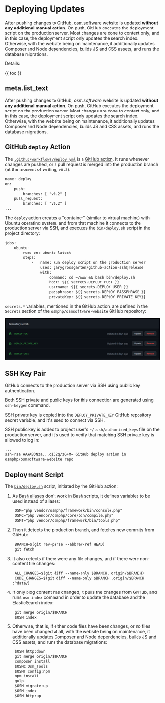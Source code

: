# Deploying Updates

After pushing changes to GitHub, [osm.software](https://osm.software/) website
is updated **without any additional manual action**. On push, GitHub executes the deployment script on the production server. Most changes are done to content only, and in this case, the deployment script only updates the search index. Otherwise, with the website being on maintenance, it additionally updates Composer and Node dependencies, builds JS and CSS assets, and runs the database migrations.    

Details:

{{ toc }}

## meta.list_text

After pushing changes to GitHub, *osm.software* website
is updated **without any additional manual action**. On push, GitHub executes the
deployment script on the production server. Most changes are done to content
only, and in this case, the deployment script only updates the search index.
Otherwise, with the website being on maintenance, it additionally updates
Composer and Node dependencies, builds JS and CSS assets, and runs the database
migrations.  

## GitHub `deploy` Action

The [`.github/workflows/deploy.yml`](https://github.com/osmphp/osmsoftware-website/blob/HEAD/.github/workflows/deploy.yml) is a [GitHub action](https://docs.github.com/en/actions). It runs whenever changes are pushed, or a pull request is merged into the production branch (at the moment of writing, `v0.2`):

    name: deploy
    on:
        push:
            branches: [ "v0.2" ]
        pull_request:
            branches: [ "v0.2" ]
    ...
    
The `deploy` action creates a "container" (similar to virtual machine) with Ubuntu operating system, and from that machine it connects to the production server via SSH, and executes
the `bin/deploy.sh` script in the project directory:

    jobs:
        ubuntu:
            runs-on: ubuntu-latest
            steps:
                -   name: Run deploy script on the production server
                    uses: garygrossgarten/github-action-ssh@release
                    with:
                        command: cd ~/www && bash bin/deploy.sh
                        host: ${{ secrets.DEPLOY_HOST }}
                        username: ${{ secrets.DEPLOY_USER }}
                        passphrase: ${{ secrets.DEPLOY_PASSPHRASE }}
                        privateKey: ${{ secrets.DEPLOY_PRIVATE_KEY}}

`secrets.*` variables, mentioned in the GitHub action, are defined in the `Secrets` section of the `osmphp/osmsoftware-website` GitHub repository:

![`DEPLOY_*` Secrets](deploy-secrets.png)

## SSH Key Pair

GitHub connects to the production server via SSH using public key authentication.

Both SSH private and public keys for this connection are generated using `ssh-keygen`
command.
 
SSH private key is copied into the `DEPLOY_PRIVATE_KEY` GitHub repository secret variable, and it's used to connect via SSH. 

SSH public key is added to project user's `~/.ssh/authorized_keys` file on the production server, and it's used to verify that matching SSH private key is allowed to log in:

    ...
    ssh-rsa AAAAB3Nza...qI32q/zG+M= GitHub deploy action in osmphp/osmsoftware-website repo

## Deployment Script

The [`bin/deploy.sh`](https://github.com/osmphp/osmsoftware-website/blob/HEAD/bin/deploy.sh) script, initiated by the GitHub action:

1. As [Bash aliases](../08/10-framework-command-line-aliases.md) don't work in Bash scripts, it defines variables to be used instead of aliases: 

        OSM="php vendor/osmphp/framework/bin/console.php"
        OSMC="php vendor/osmphp/core/bin/compile.php"
        OSMT="php vendor/osmphp/framework/bin/tools.php"

2. Then it detects the production branch, and fetches new commits from GitHub:

        BRANCH=$(git rev-parse --abbrev-ref HEAD)
        git fetch

3. It also detects if there were any file changes, and if there were non-content file changes: 

        ALL_CHANGES=$(git diff --name-only $BRANCH..origin/$BRANCH)
        CODE_CHANGES=$(git diff --name-only $BRANCH..origin/$BRANCH :^data/)

4. If only blog content has changed, it pulls the changes from GitHub, and
   runs `osm index` command in order to update the database and the
   ElasticSearch index:

        git merge origin/$BRANCH
        $OSM index

5. Otherwise, that is, if either code files have been changes, or no files have been changed at all, with the website being on maintenance, it additionally updates Composer and Node dependencies, builds JS and CSS assets, and runs the database migrations:

        $OSM http:down
        git merge origin/$BRANCH
        composer install
        $OSMC Osm_Tools
        $OSMT config:npm
        npm install
        gulp
        $OSM migrate:up
        $OSM index
        $OSM http:up

